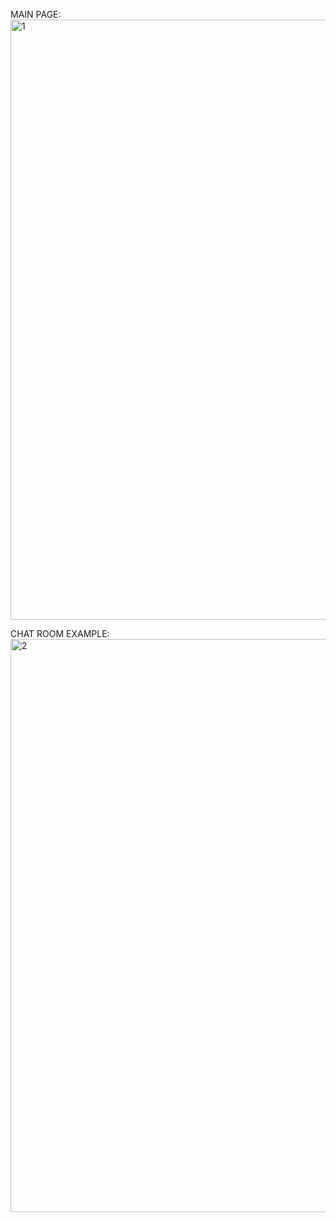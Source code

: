 
MAIN PAGE:
<img width="960" alt="1" src="https://user-images.githubusercontent.com/102072945/228899818-6b4b01ce-9eed-4e36-a663-107589b43b1a.png">

CHAT ROOM EXAMPLE:
<img width="917" alt="2" src="https://user-images.githubusercontent.com/102072945/228899896-5ac48687-d563-4a5c-8fbb-c1e5d3a5e19f.png">

